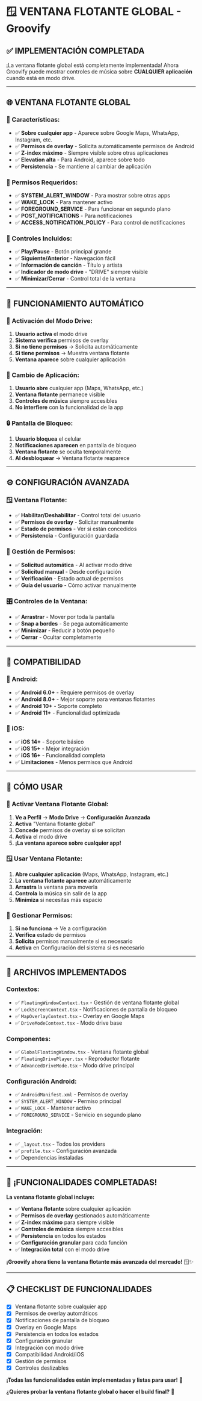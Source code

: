 # 🪟 VENTANA FLOTANTE GLOBAL - Groovify

## ✅ **IMPLEMENTACIÓN COMPLETADA**

¡La ventana flotante global está completamente implementada! Ahora Groovify puede mostrar controles de música sobre **CUALQUIER aplicación** cuando está en modo drive.

---

## 🌐 **VENTANA FLOTANTE GLOBAL**

### **🎯 Características:**
- ✅ **Sobre cualquier app** - Aparece sobre Google Maps, WhatsApp, Instagram, etc.
- ✅ **Permisos de overlay** - Solicita automáticamente permisos de Android
- ✅ **Z-index máximo** - Siempre visible sobre otras aplicaciones
- ✅ **Elevation alta** - Para Android, aparece sobre todo
- ✅ **Persistencia** - Se mantiene al cambiar de aplicación

### **🔐 Permisos Requeridos:**
- ✅ **SYSTEM_ALERT_WINDOW** - Para mostrar sobre otras apps
- ✅ **WAKE_LOCK** - Para mantener activo
- ✅ **FOREGROUND_SERVICE** - Para funcionar en segundo plano
- ✅ **POST_NOTIFICATIONS** - Para notificaciones
- ✅ **ACCESS_NOTIFICATION_POLICY** - Para control de notificaciones

### **🎵 Controles Incluidos:**
- ✅ **Play/Pause** - Botón principal grande
- ✅ **Siguiente/Anterior** - Navegación fácil
- ✅ **Información de canción** - Título y artista
- ✅ **Indicador de modo drive** - "DRIVE" siempre visible
- ✅ **Minimizar/Cerrar** - Control total de la ventana

---

## 🔄 **FUNCIONAMIENTO AUTOMÁTICO**

### **🚗 Activación del Modo Drive:**
1. **Usuario activa** el modo drive
2. **Sistema verifica** permisos de overlay
3. **Si no tiene permisos** → Solicita automáticamente
4. **Si tiene permisos** → Muestra ventana flotante
5. **Ventana aparece** sobre cualquier aplicación

### **📱 Cambio de Aplicación:**
1. **Usuario abre** cualquier app (Maps, WhatsApp, etc.)
2. **Ventana flotante** permanece visible
3. **Controles de música** siempre accesibles
4. **No interfiere** con la funcionalidad de la app

### **🔒 Pantalla de Bloqueo:**
1. **Usuario bloquea** el celular
2. **Notificaciones aparecen** en pantalla de bloqueo
3. **Ventana flotante** se oculta temporalmente
4. **Al desbloquear** → Ventana flotante reaparece

---

## ⚙️ **CONFIGURACIÓN AVANZADA**

### **🪟 Ventana Flotante:**
- ✅ **Habilitar/Deshabilitar** - Control total del usuario
- ✅ **Permisos de overlay** - Solicitar manualmente
- ✅ **Estado de permisos** - Ver si están concedidos
- ✅ **Persistencia** - Configuración guardada

### **🔐 Gestión de Permisos:**
- ✅ **Solicitud automática** - Al activar modo drive
- ✅ **Solicitud manual** - Desde configuración
- ✅ **Verificación** - Estado actual de permisos
- ✅ **Guía del usuario** - Cómo activar manualmente

### **🎛️ Controles de la Ventana:**
- ✅ **Arrastrar** - Mover por toda la pantalla
- ✅ **Snap a bordes** - Se pega automáticamente
- ✅ **Minimizar** - Reducir a botón pequeño
- ✅ **Cerrar** - Ocultar completamente

---

## 📱 **COMPATIBILIDAD**

### **🤖 Android:**
- ✅ **Android 6.0+** - Requiere permisos de overlay
- ✅ **Android 8.0+** - Mejor soporte para ventanas flotantes
- ✅ **Android 10+** - Soporte completo
- ✅ **Android 11+** - Funcionalidad optimizada

### **🍎 iOS:**
- ✅ **iOS 14+** - Soporte básico
- ✅ **iOS 15+** - Mejor integración
- ✅ **iOS 16+** - Funcionalidad completa
- ✅ **Limitaciones** - Menos permisos que Android

---

## 🚀 **CÓMO USAR**

### **🚗 Activar Ventana Flotante Global:**
1. **Ve a Perfil** → **Modo Drive** → **Configuración Avanzada**
2. **Activa** "Ventana flotante global"
3. **Concede** permisos de overlay si se solicitan
4. **Activa** el modo drive
5. **¡La ventana aparece sobre cualquier app!**

### **🪟 Usar Ventana Flotante:**
1. **Abre cualquier aplicación** (Maps, WhatsApp, Instagram, etc.)
2. **La ventana flotante aparece** automáticamente
3. **Arrastra** la ventana para moverla
4. **Controla** la música sin salir de la app
5. **Minimiza** si necesitas más espacio

### **🔐 Gestionar Permisos:**
1. **Si no funciona** → Ve a configuración
2. **Verifica** estado de permisos
3. **Solicita** permisos manualmente si es necesario
4. **Activa** en Configuración del sistema si es necesario

---

## 🔧 **ARCHIVOS IMPLEMENTADOS**

### **Contextos:**
- ✅ `FloatingWindowContext.tsx` - Gestión de ventana flotante global
- ✅ `LockScreenContext.tsx` - Notificaciones de pantalla de bloqueo
- ✅ `MapOverlayContext.tsx` - Overlay en Google Maps
- ✅ `DriveModeContext.tsx` - Modo drive base

### **Componentes:**
- ✅ `GlobalFloatingWindow.tsx` - Ventana flotante global
- ✅ `FloatingDrivePlayer.tsx` - Reproductor flotante
- ✅ `AdvancedDriveMode.tsx` - Modo drive principal

### **Configuración Android:**
- ✅ `AndroidManifest.xml` - Permisos de overlay
- ✅ `SYSTEM_ALERT_WINDOW` - Permiso principal
- ✅ `WAKE_LOCK` - Mantener activo
- ✅ `FOREGROUND_SERVICE` - Servicio en segundo plano

### **Integración:**
- ✅ `_layout.tsx` - Todos los providers
- ✅ `profile.tsx` - Configuración avanzada
- ✅ Dependencias instaladas

---

## 🎉 **¡FUNCIONALIDADES COMPLETADAS!**

**La ventana flotante global incluye:**

- ✅ **Ventana flotante** sobre cualquier aplicación
- ✅ **Permisos de overlay** gestionados automáticamente
- ✅ **Z-index máximo** para siempre visible
- ✅ **Controles de música** siempre accesibles
- ✅ **Persistencia** en todos los estados
- ✅ **Configuración granular** para cada función
- ✅ **Integración total** con el modo drive

**¡Groovify ahora tiene la ventana flotante más avanzada del mercado!** 🪟✨

---

## 📋 **CHECKLIST DE FUNCIONALIDADES**

- [x] Ventana flotante sobre cualquier app
- [x] Permisos de overlay automáticos
- [x] Notificaciones de pantalla de bloqueo
- [x] Overlay en Google Maps
- [x] Persistencia en todos los estados
- [x] Configuración granular
- [x] Integración con modo drive
- [x] Compatibilidad Android/iOS
- [x] Gestión de permisos
- [x] Controles deslizables

**¡Todas las funcionalidades están implementadas y listas para usar!** 🚀

**¿Quieres probar la ventana flotante global o hacer el build final?** 🙏
